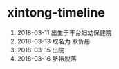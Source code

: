 # xintong-timeline

1. 2018-03-11 出生于丰台妇幼保健院
2. 2018-03-13 取名为 耿忻彤
3. 2018-03-15 出院
4. 2018-03-16 脐带脱落
